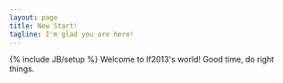 ```yaml
---
layout: page
title: New Start!
tagline: I'm glad you are here!
---
```

{% include JB/setup %}
Welcome to lf2013's world!
Good time, do right things.
